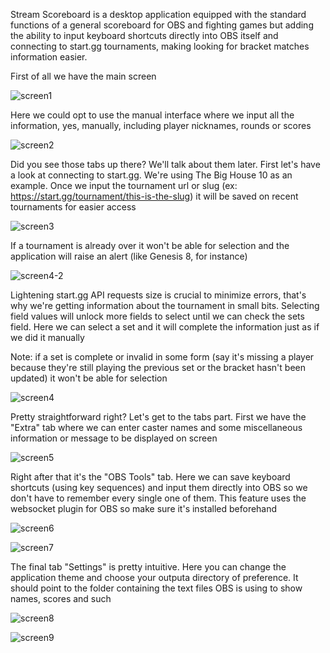 Stream Scoreboard is a desktop application equipped with the standard functions of a general scoreboard for OBS and fighting games but adding the ability to input keyboard shortcuts directly into OBS itself and connecting to start.gg tournaments, making looking for bracket matches information easier.

First of all we have the main screen

![screen1](https://user-images.githubusercontent.com/100143610/193868992-71f1a693-d868-4669-a9cb-d4308c70c462.png)

Here we could opt to use the manual interface where we input all the information, yes, manually, including player nicknames, rounds or scores 

![screen2](https://user-images.githubusercontent.com/100143610/193869099-eeeaf518-9222-4c91-86f3-cb9c1aaf6433.png)

Did you see those tabs up there? We'll talk about them later. First let's have a look at connecting to start.gg. We're using The Big House 10 as an example. Once we input the tournament url or slug (ex: https://start.gg/tournament/this-is-the-slug) it will be saved on recent tournaments for easier access 

![screen3](https://user-images.githubusercontent.com/100143610/193869631-27e2fee3-0e14-41a1-b9d6-6ec092f27827.png)

If a tournament is already over it won't be able for selection and the application will raise an alert (like Genesis 8, for instance)

![screen4-2](https://user-images.githubusercontent.com/100143610/193872122-e7f53c5b-6ac3-4e59-943b-bcd608f61a1d.png)

Lightening start.gg API requests size is crucial to minimize errors, that's why we're getting information about the tournament in small bits. Selecting field values will unlock more fields to select until we can check the sets field. Here we can select a set and it will complete the information just as if we did it manually

Note: if a set is complete or invalid in some form (say it's missing a player because they're still playing the previous set or the bracket hasn't been updated) it won't be able for selection

![screen4](https://user-images.githubusercontent.com/100143610/193870488-a0dfe7b6-8943-4adf-81ff-83dab3c5df26.png)

Pretty straightforward right? Let's get to the tabs part. First we have the "Extra" tab where we can enter caster names and some miscellaneous information or message to be displayed on screen

![screen5](https://user-images.githubusercontent.com/100143610/193870663-792349ad-bfb6-472c-ba41-e67d295f2b10.png)

Right after that it's the "OBS Tools" tab. Here we can save keyboard shortcuts (using key sequences) and input them directly into OBS so we don't have to remember every single one of them. This feature uses the websocket plugin for OBS so make sure it's installed beforehand

![screen6](https://user-images.githubusercontent.com/100143610/193870795-019b6684-8885-4984-9f39-a6eff90ca9fc.png)

![screen7](https://user-images.githubusercontent.com/100143610/193870797-caaac651-a778-4092-99fb-86b9a9da03b9.png)

The final tab "Settings" is pretty intuitive. Here you can change the application theme and choose your outputa directory of preference. It should point to the folder containing the text files OBS is using to show names, scores and such

![screen8](https://user-images.githubusercontent.com/100143610/193871132-4a01647c-08eb-4a33-84cd-7df740ac7fce.png)

![screen9](https://user-images.githubusercontent.com/100143610/193871256-7bd761ec-2722-451c-9932-cbb049dcc4a4.png)
